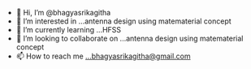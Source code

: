 - 👋 Hi, I’m @bhagyasrikagitha
- 👀 I’m interested in ...antenna design using matematerial concept
- 🌱 I’m currently learning ...HFSS
- 💞️ I’m looking to collaborate on ...antenna design using matematerial concept
- 📫 How to reach me ...bhagyasrikagitha@gmail.com

<!---
bhagyasrikagitha/bhagyasrikagitha is a ✨ special ✨ repository because its `README.md` (this file) appears on your GitHub profile.
You can click the Preview link to take a look at your changes.
--->
